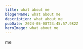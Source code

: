 ```yaml
---
title: what about me
blogerName: what about me
description: what about me
pubDate: 2024-05-08T23:45:57.982Z
heroImage: what about me
---
```

m﻿e